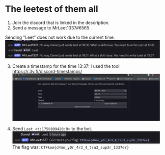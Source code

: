 # The leetest of them all
1. Join the discord that is linked in the description.
2. Send a message to MrLeet1337#6565 . 

Sending "Leet" does not work due to the current time. ![](https://github.com/Danielfiks/Writeups-Login-CTF-03.09.25/blob/master/misc/The-leetest-of-them-all/leet-attempt.png)

3. Create a timestamp for the time 13:37: I used the tool https://r.3v.fi/discord-timestamps/ ![timestamp generator](https://github.com/Danielfiks/Writeups-Login-CTF-03.09.25/blob/master/misc/The-leetest-of-them-all/timestamp-generator.png)

4. Send `Leet <t:1756899420:R>` to the bot. ![](https://github.com/Danielfiks/Writeups-Login-CTF-03.09.25/blob/master/misc/The-leetest-of-them-all/leet-flag.png)
The flag was:  `CTFkom{d4mn_y0r_4r3_4_tru3_sup3r_1337er}`


